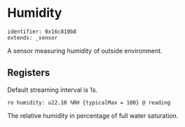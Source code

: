 # Humidity

    identifier: 0x16c810b8
    extends: _sensor

A sensor measuring humidity of outside environment.

## Registers

Default streaming interval is 1s.

    ro humidity: u22.10 %RH {typicalMax = 100} @ reading

The relative humidity in percentage of full water saturation.
